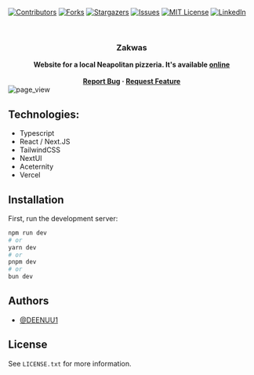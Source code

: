 [![Contributors][contributors-shield]][contributors-url]
[![Forks][forks-shield]][forks-url]
[![Stargazers][stars-shield]][stars-url]
[![Issues][issues-shield]][issues-url]
[![MIT License][license-shield]][license-url]
[![LinkedIn][linkedin-shield]][linkedin-url]



<br />
<div align="center">
  <h3 align="center">Zakwas</h3>
  <strong align="center">
    Website for a local Neapolitan pizzeria. It's available <a href="https://zakwas.vercel.app/#home">online</a>
    <br />
    <br />
    <a href="https://github.com/DEENUU1/zakwas/issues">Report Bug</a>
    ·
    <a href="https://github.com/DEENUU1/zakwas/issues">Request Feature</a>
  </strong>
</div>

<img src="assets/Screenshot%202024-06-04%20at%2023-57-46%20Zakwas.png" alt="page_view"/>

## Technologies:
- Typescript
- React / Next.JS
- TailwindCSS
- NextUI
- Aceternity
- Vercel

## Installation

First, run the development server:

```bash
npm run dev
# or
yarn dev
# or
pnpm dev
# or
bun dev
```

## Authors

- [@DEENUU1](https://www.github.com/DEENUU1)

<!-- LICENSE -->

## License

See `LICENSE.txt` for more information.


<!-- MARKDOWN LINKS & IMAGES -->
<!-- https://www.markdownguide.org/basic-syntax/#reference-style-links -->

[contributors-shield]: https://img.shields.io/github/contributors/DEENUU1/zakwas.svg?style=for-the-badge

[contributors-url]: https://github.com/DEENUU1/zakwas/graphs/contributors

[forks-shield]: https://img.shields.io/github/forks/DEENUU1/zakwas.svg?style=for-the-badge

[forks-url]: https://github.com/DEENUU1/zakwas/network/members

[stars-shield]: https://img.shields.io/github/stars/DEENUU1/zakwas.svg?style=for-the-badge

[stars-url]: https://github.com/DEENUU1/zakwas/stargazers

[issues-shield]: https://img.shields.io/github/issues/DEENUU1/zakwas.svg?style=for-the-badge

[issues-url]: https://github.com/DEENUU1/zakwas/issues

[license-shield]: https://img.shields.io/github/license/DEENUU1/zakwas.svg?style=for-the-badge

[license-url]: https://github.com/DEENUU1/zakwas/blob/master/LICENSE.txt

[linkedin-shield]: https://img.shields.io/badge/-LinkedIn-black.svg?style=for-the-badge&logo=linkedin&colorB=555

[linkedin-url]: https://linkedin.com/in/kacper-wlodarczyk

[basic]: https://github.com/DEENUU1/zakwas/blob/main/assets/v1_2/basic.gif?raw=true

[full]: https://github.com/DEENUU1/zakwas/blob/main/assets/v1_2/full.gif?raw=true

[search]: https://github.com/DEENUU1/zakwas/blob/main/assets/v1_2/search.gif?raw=true
